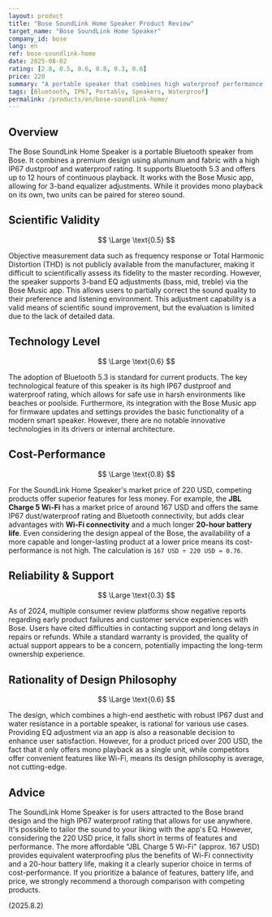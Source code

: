 ```yaml
---
layout: product
title: "Bose SoundLink Home Speaker Product Review"
target_name: "Bose SoundLink Home Speaker"
company_id: bose
lang: en
ref: bose-soundlink-home
date: 2025-08-02
rating: [2.8, 0.5, 0.6, 0.8, 0.3, 0.6]
price: 220
summary: "A portable speaker that combines high waterproof performance with a stylish design. However, its monaural playback and the existence of more capable and better-performing competitors affect its cost-performance."
tags: [Bluetooth, IP67, Portable, Speakers, Waterproof]
permalink: /products/en/bose-soundlink-home/
---
```

## Overview

The Bose SoundLink Home Speaker is a portable Bluetooth speaker from Bose. It combines a premium design using aluminum and fabric with a high IP67 dustproof and waterproof rating. It supports Bluetooth 5.3 and offers up to 12 hours of continuous playback. It works with the Bose Music app, allowing for 3-band equalizer adjustments. While it provides mono playback on its own, two units can be paired for stereo sound.

## Scientific Validity

$$ \Large \text{0.5} $$

Objective measurement data such as frequency response or Total Harmonic Distortion (THD) is not publicly available from the manufacturer, making it difficult to scientifically assess its fidelity to the master recording. However, the speaker supports 3-band EQ adjustments (bass, mid, treble) via the Bose Music app. This allows users to partially correct the sound quality to their preference and listening environment. This adjustment capability is a valid means of scientific sound improvement, but the evaluation is limited due to the lack of detailed data.

## Technology Level

$$ \Large \text{0.6} $$

The adoption of Bluetooth 5.3 is standard for current products. The key technological feature of this speaker is its high IP67 dustproof and waterproof rating, which allows for safe use in harsh environments like beaches or poolside. Furthermore, its integration with the Bose Music app for firmware updates and settings provides the basic functionality of a modern smart speaker. However, there are no notable innovative technologies in its drivers or internal architecture.

## Cost-Performance

$$ \Large \text{0.8} $$

For the SoundLink Home Speaker's market price of 220 USD, competing products offer superior features for less money. For example, the **JBL Charge 5 Wi-Fi** has a market price of around 167 USD and offers the same IP67 dust/waterproof rating and Bluetooth connectivity, but adds clear advantages with **Wi-Fi connectivity** and a much longer **20-hour battery life**. Even considering the design appeal of the Bose, the availability of a more capable and longer-lasting product at a lower price means its cost-performance is not high. The calculation is `167 USD ÷ 220 USD ≈ 0.76`.

## Reliability & Support

$$ \Large \text{0.3} $$

As of 2024, multiple consumer review platforms show negative reports regarding early product failures and customer service experiences with Bose. Users have cited difficulties in contacting support and long delays in repairs or refunds. While a standard warranty is provided, the quality of actual support appears to be a concern, potentially impacting the long-term ownership experience.

## Rationality of Design Philosophy

$$ \Large \text{0.6} $$

The design, which combines a high-end aesthetic with robust IP67 dust and water resistance in a portable speaker, is rational for various use cases. Providing EQ adjustment via an app is also a reasonable decision to enhance user satisfaction. However, for a product priced over 200 USD, the fact that it only offers mono playback as a single unit, while competitors offer convenient features like Wi-Fi, means its design philosophy is average, not cutting-edge.

## Advice

The SoundLink Home Speaker is for users attracted to the Bose brand design and the high IP67 waterproof rating that allows for use anywhere. It's possible to tailor the sound to your liking with the app's EQ. However, considering the 220 USD price, it falls short in terms of features and performance. The more affordable "JBL Charge 5 Wi-Fi" (approx. 167 USD) provides equivalent waterproofing plus the benefits of Wi-Fi connectivity and a 20-hour battery life, making it a clearly superior choice in terms of cost-performance. If you prioritize a balance of features, battery life, and price, we strongly recommend a thorough comparison with competing products.

(2025.8.2)
